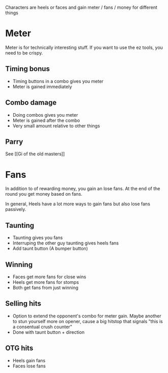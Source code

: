 Characters are heels or faces and gain meter / fans / money for different things

# Meter
Meter is for technically interesting stuff. If you want to use the ez tools, you need to be crispy.

## Timing bonus
- Timing buttons in a combo gives you meter
- Meter is gained immediately

## Combo damage
- Doing combos gives you meter
- Meter is gained after the combo
- Very small amount relative to other things

## Parry
See [[Gi of the old masters]]

# Fans
In addition to of rewarding money, you gain an lose fans. At the end of the round you get money based on fans.

In general, Heels have a lot more ways to gain fans but also lose fans passively.

## Taunting
- Taunting gives you fans
- Interruping the other guy taunting gives heels fans
- Add taunt button (A bumper button)

## Winning
- Faces get more fans for close wins
- Heels get more fans for stomps
- Both get fans from just winning

## Selling hits
- Option to extend the opponent's combo for meter gain. Maybe another to stun yourself more on opener, cause a big hitstop that signals "this is a consentual crush counter"
- Done with taunt button + direction

## OTG hits
- Heels gain fans
- Faces lose fans

